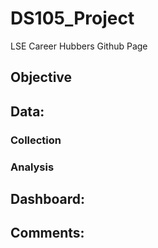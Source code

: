 # DS105_Project

LSE Career Hubbers Github Page

## Objective


## Data:

### Collection

### Analysis

## Dashboard:

## Comments:


